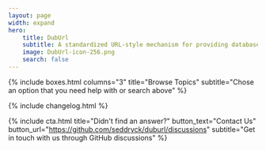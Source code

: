 ```yaml
---
layout: page
width: expand
hero:
    title: DubUrl
    subtitle: A standardized URL-style mechanism for providing database connection information and opening a DbConnection in the .NET ecosystem
    image: DubUrl-icon-256.png
    search: false
---
```


{% include boxes.html columns="3" title="Browse Topics" subtitle="Chose an option that you need help with or search above" %}

{% include changelog.html %}

{% include cta.html title="Didn't find an answer?" button_text="Contact Us" button_url="https://github.com/seddryck/duburl/discussions" subtitle="Get in touch with us through GitHub discussions" %}